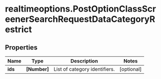 # realtimeoptions.PostOptionClassScreenerSearchRequestDataCategoryRestrict

## Properties

Name | Type | Description | Notes
------------ | ------------- | ------------- | -------------
**ids** | **[Number]** | List of category identifiers. | [optional] 


